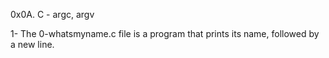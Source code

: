 0x0A. C - argc, argv

1- The 0-whatsmyname.c file is a program that prints its name, followed by a new line.
